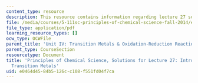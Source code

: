 ```yaml
---
content_type: resource
description: This resource contains information regarding lecture 27 solution.
file: /media/courses/5-111sc-principles-of-chemical-science-fall-2014/e0464d4584b5126cc108f551fd04f7ca_MIT5_111F14_Lec27Soln.pdf
file_type: application/pdf
learning_resource_types: []
ocw_type: OCWFile
parent_title: 'Unit IV: Transition Metals & Oxidation-Reduction Reactions'
parent_type: CourseSection
resourcetype: Document
title: 'Principles of Chemical Science, Solutions for Lecture 27: Introduction to
  Transition Metals'
uid: e0464d45-84b5-126c-c108-f551fd04f7ca
---
```

